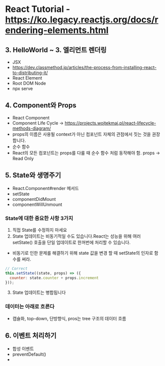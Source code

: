 # React Tutorial - https://ko.legacy.reactjs.org/docs/rendering-elements.html
## 3. HelloWorld ~ 3. 엘리먼트 렌더링
- JSX
- https://dev.classmethod.jp/articles/the-process-from-installing-react-to-distributing-it/
- React Element
- Root DOM Node
- npx serve
## 4. Component와 Props
- React Component
- Component Life Cycle -> https://projects.wojtekmaj.pl/react-lifecycle-methods-diagram/
- props의 이름은 사용될 context가 아닌 컴포넌트 자체의 관점에서 짓는 것을 권장합니다.
- 순수 함수
- React의 모든 컴포넌트는 props를 다룰 때 순수 함수 처럼 동작해야 함. props -> Read Only
## 5. State와 생명주기
- React.Component#render 메서드
- setState
- componentDidMount
- componentWillUnmount
### State에 대한 중요한 사항 3가지
1. 직접 State를 수정하지 마세요
2. State 업데이트는 비동기적일 수도 있습니다.React는 성능을 위해 여러 setState() 호출을 단일 업데이트로 한꺼번에 처리할 수 있습니다.
  - 비동기로 인한 문제를 해결하기 위해 state 값을 변경 할 때 setState의 인자로 함수를 써라.  
``` js
// Correct
this.setState((state, props) => ({
  counter: state.counter + props.increment
}));
```
3. State 업데이트는 병합됩니다

### 데이터는 아래로 흐른다
- 캡슐화, top-down, 단방향식, pros는 tree 구조의 데이터 흐름

## 6. 이벤트 처리하기
- 합성 이벤트
- preventDefault()
- 
